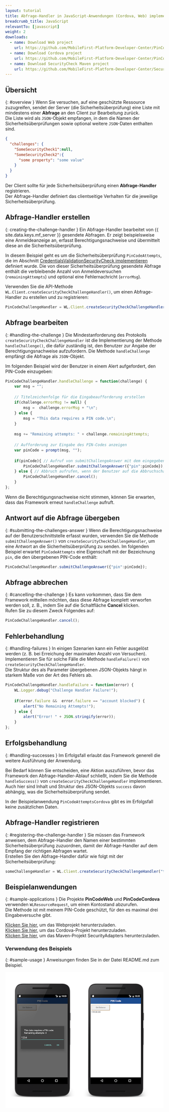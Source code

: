 ```yaml
---
layout: tutorial
title: Abfrage-Handler in JavaScript-Anwendungen (Cordova, Web) implementieren
breadcrumb_title: JavaScript
relevantTo: [javascript]
weight: 2
downloads:
  - name: Download Web project
    url: https://github.com/MobileFirst-Platform-Developer-Center/PinCodeWeb/tree/release80
  - name: Download Cordova project
    url: https://github.com/MobileFirst-Platform-Developer-Center/PinCodeCordova/tree/release80
  - name: Download SecurityCheck Maven project
    url: https://github.com/MobileFirst-Platform-Developer-Center/SecurityCheckAdapters/tree/release80
---
```

<!-- NLS_CHARSET=UTF-8 -->
## Übersicht
{: #overview }
Wenn Sie versuchen, auf eine geschützte Ressource zuzugreifen,
sendet der Server (die Sicherheitsüberprüfung)
eine Liste
mit mindestens einer **Abfrage** an den Client zur Bearbeitung zurück.   
Die Liste wird als `JSON`-Objekt empfangen, in dem die Namen der Sicherheitsüberprüfungen sowie
optional weitere `JSON`-Daten enthalten sind. 

```json
{
  "challenges": {
    "SomeSecurityCheck1":null,
    "SomeSecurityCheck2":{
      "some property": "some value"
    }
  }
}
```

Der Client sollte für jede Sicherheitsüberprüfung einen **Abfrage-Handler** registrieren.   
Der Abfrage-Handler definiert das clientseitige Verhalten für die jeweilige Sicherheitsüberprüfung. 

## Abfrage-Handler erstellen
{: creating-the-challenge-handler }
Ein Abfrage-Handler bearbeitet von {{ site.data.keys.mf_server }} gesendete Abfragen.
Er zeigt beispielsweise eine Anmeldeanzeige an, erfasst Berechtigungsnachweise und übermittelt diese
an die Sicherheitsüberprüfung. 

In diesem Beispiel geht es um die Sicherheitsüberprüfung
`PinCodeAttempts`, die im Abschnitt [CredentialsValidationSecurityCheck implementieren](../security-check) definiert wurde. Die von dieser
Sicherheitsüberprüfung gesendete Abfrage enthält die verbleibende Anzahl von Anmeldeversuchen (`remainingAttempts`) und
optional eine Fehlernachricht (`errorMsg`).


Verwenden Sie die API-Methode `WL.Client.createSecurityCheckChallengeHandler()`, um einen Abfrage-Handler zu erstellen und zu registrieren: 

```javascript
PinCodeChallengeHandler = WL.Client.createSecurityCheckChallengeHandler("PinCodeAttempts");
```

## Abfrage bearbeiten
{: #handling-the-challenge }
Die Mindestanforderung des Protokolls `createSecurityCheckChallengeHandler` ist die Implementierung
der Methode `handleChallenge()`, die dafür zuständig ist, den Benutzer zur Angabe der Berechtigungsnachweise aufzufordern. Die Methode
`handleChallenge` empfängt die Abfrage als `JSON`-Objekt. 

Im folgenden Beispiel wird der Benutzer in einem Alert aufgefordert, den PIN-Code einzugeben: 

```javascript
PinCodeChallengeHandler.handleChallenge = function(challenge) {
    var msg = "";

    // Titelzeichenfolge für die Eingabeaufforderung erstellen
    if(challenge.errorMsg != null) {
        msg =  challenge.errorMsg + "\n";
    } else {
        msg = "This data requires a PIN code.\n";
    }

    msg += "Remaining attempts: " + challenge.remainingAttempts;

    // Aufforderung zur Eingabe des PIN-Codes anzeigen
    var pinCode = prompt(msg, "");

    if(pinCode){ // Aufruf von submitChallengeAnswer mit dem eingegebenen Wert
        PinCodeChallengeHandler.submitChallengeAnswer({"pin":pinCode});
    } else { // Abbruch aufrufen, wenn der Benutzer auf die Abbruchschaltfläche geklickt hat
        PinCodeChallengeHandler.cancel();
    }
};
```

Wenn die Berechtigungsnachweise nicht stimmen, können Sie erwarten, dass das Framework erneut `handleChallenge` aufruft. 

## Antwort auf die Abfrage übergeben
{: #submitting-the-challenges-answer }
Wenn die Berechtigungsnachweise auf der Benutzerschnittstelle erfasst wurden, verwenden Sie die Methode
`submitChallengeAnswer()` von `createSecurityCheckChallengeHandler`,
um eine Antwort an die Sicherheitsüberprüfung zu senden. Im folgenden Beispiel erwartet `PinCodeAttempts`
eine Eigenschaft mit der Bezeichnung `pin`, die den übergebenen PIN-Code enthält: 

```javascript
PinCodeChallengeHandler.submitChallengeAnswer({"pin":pinCode});
```

## Abfrage abbrechen
{: #cancelling-the-challenge }
Es kann vorkommen, dass Sie dem Framework mitteilen möchten, dass diese Abfrage komplett verworfen werden soll, z. B., indem Sie
auf die Schaltfläche **Cancel** klicken.   
Rufen Sie zu diesem Zweck Folgendes auf: 

```javascript
PinCodeChallengeHandler.cancel();
```

## Fehlerbehandlung
{: #handling-failures }
In einigen Szenarien kann ein Fehler ausgelöst werden (z. B. bei Erreichung der maximalen Anzahl von Versuchen). Implementieren Sie für solche Fälle
die Methode `handleFailure()` von `createSecurityCheckChallengeHandler`.   
Die Struktur des als Parameter übergebenen JSON-Objekts hängt in starkem Maße von der Art des Fehlers ab. 

```javascript
PinCodeChallengeHandler.handleFailure = function(error) {
    WL.Logger.debug("Challenge Handler Failure!");

    if(error.failure &&  error.failure == "account blocked") {
        alert("No Remaining Attempts!");  
    } else {
        alert("Error! " + JSON.stringify(error));
    }
};
```

## Erfolgsbehandlung
{: #handling-successes }
Im Erfolgsfall erlaubt das Framework generell die weitere Ausführung der Anwendung. 

Bei Bedarf können Sie entscheiden, eine Aktion auszuführen, bevor das Framework den Abfrage-Handler-Ablauf schließt,
indem Sie die Methode `handleSuccess()`
von `createSecurityCheckChallengeHandler` implementieren. Auch hier sind Inhalt und
Struktur des JSON-Objekts `success` davon abhängig, was die Sicherheitsüberprüfung sendet. 

In der Beispielanwendung `PinCodeAttemptsCordova` gibt es im Erfolgsfall keine zusätzlichen Daten. 

## Abfrage-Handler registrieren
{: #registering-the-challenge-handler }
Sie müssen das Framework anweisen, dem Abfrage-Handler den Namen einer bestimmten Sicherheitsüberprüfung zuzuordnen, damit der Abfrage-Handler auf dem Empfang der richtigen Abfragen wartet.   
Erstellen Sie den Abfrage-Handler dafür wie folgt mit der Sicherheitsüberprüfung: 

```javascript
someChallengeHandler = WL.Client.createSecurityCheckChallengeHandler("the-securityCheck-name");
```

## Beispielanwendungen
{: #sample-applications }
Die Projekte **PinCodeWeb** und **PinCodeCordova**  verwenden `WLResourceRequest`, um einen Kontostand abzurufen.   
Die Methode ist mit meinem PIN-Code geschützt, für den es maximal drei Eingabeversuche gibt. 

[Klicken Sie hier](https://github.com/MobileFirst-Platform-Developer-Center/PinCodeWeb/tree/release80), um das Webprojekt herunterzuladen.   
[Klicken Sie hier](https://github.com/MobileFirst-Platform-Developer-Center/PinCodeCordova/tree/release80), um das Cordova-Projekt herunterzuladen.   
[Klicken Sie hier](https://github.com/MobileFirst-Platform-Developer-Center/SecurityCheckAdapters/tree/release80), um das Maven-Projekt SecurityAdapters herunterzuladen.   

### Verwendung des Beispiels
{: #sample-usage }
Anweisungen finden Sie in der Datei README.md zum Beispiel. 

![Beispielanwendung](pincode-attempts-cordova.png)

